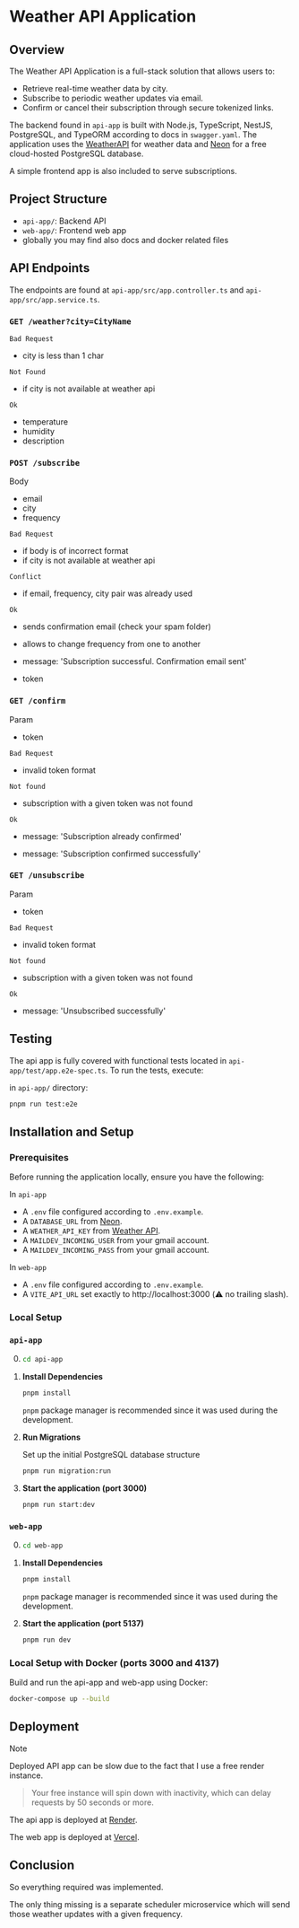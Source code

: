 # Weather API Application

## Overview

The Weather API Application is a full-stack solution that allows users to:

- Retrieve real-time weather data by city.
- Subscribe to periodic weather updates via email.
- Confirm or cancel their subscription through secure tokenized links.

The backend found in `api-app` is built with Node.js, TypeScript, NestJS, PostgreSQL, and TypeORM according to docs in `swagger.yaml`. The application uses the [WeatherAPI](https://www.weatherapi.com/) for weather data and [Neon](https://neon.tech/) for a free cloud-hosted PostgreSQL database.

A simple frontend app is also included to serve subscriptions.

## Project Structure

- `api-app/`: Backend API
- `web-app/`: Frontend web app
- globally you may find also docs and docker related files

## API Endpoints

The endpoints are found at `api-app/src/app.controller.ts` and `api-app/src/app.service.ts`.

### ```GET /weather?city=CityName```
`Bad Request`
- city is less than 1 char

`Not Found`
- if city is not available at weather api

`Ok`
- temperature
- humidity
- description

### ```POST /subscribe```
Body
- email
- city
- frequency

`Bad Request`
- if body is of incorrect format
- if city is not available at weather api

`Conflict`
- if email, frequency, city pair was already used

`Ok`
- sends confirmation email (check your spam folder)
- allows to change frequency from one to another

- message: 'Subscription successful. Confirmation email sent'
- token

### ```GET /confirm```
Param
- token

`Bad Request`
- invalid token format

`Not found`
- subscription with a given token was not found

`Ok`
- message: 'Subscription already confirmed'

- message: 'Subscription confirmed successfully'


### ```GET /unsubscribe```
Param
- token

`Bad Request`
- invalid token format

`Not found`
- subscription with a given token was not found

`Ok`
- message: 'Unsubscribed successfully'


## Testing

The api app is fully covered with functional tests located in `api-app/test/app.e2e-spec.ts`. To run the tests, execute:

in `api-app/` directory:
```bash
pnpm run test:e2e
```

## Installation and Setup

### Prerequisites

Before running the application locally, ensure you have the following:

In `api-app`
- A `.env` file configured according to `.env.example`.
- A `DATABASE_URL` from [Neon](https://neon.tech).
- A `WEATHER_API_KEY` from [Weather API](https://www.weatherapi.com).
- A `MAILDEV_INCOMING_USER` from your gmail account.
- A `MAILDEV_INCOMING_PASS` from your gmail account.

In `web-app`
- A `.env` file configured according to `.env.example`.
- A `VITE_API_URL` set exactly to http://localhost:3000 (⚠️ no trailing slash).

### Local Setup

### `api-app`

0. ```bash
   cd api-app
   ```

1. **Install Dependencies**

   ```bash
   pnpm install
   ```

   `pnpm` package manager is recommended since it was used during the development.

2. **Run Migrations**

   Set up the initial PostgreSQL database structure

   ```bash
   pnpm run migration:run
   ```

3. **Start the application (port 3000)**

   ```bash
   pnpm run start:dev
   ```

### `web-app`

0. ```bash
   cd web-app
   ```

1. **Install Dependencies**

   ```bash
   pnpm install
   ```

   `pnpm` package manager is recommended since it was used during the development.


2. **Start the application (port 5137)**

   ```bash
   pnpm run dev
   ```


### Local Setup with Docker (ports 3000 and 4137)

Build and run the api-app and web-app using Docker:

```bash
docker-compose up --build
```

## Deployment

> [!NOTE]
> Deployed API app can be slow due to the fact that I use a free render instance. 

> Your free instance will spin down with inactivity, which can delay requests by 50 seconds or more.

The api app is deployed at [Render](https://genesis-assignment.onrender.com/weather?city=Warsaw).

The web app is deployed at [Vercel](https://genesis-assignment.vercel.app/).


## Conclusion

So everything required was implemented.

The only thing missing is a separate scheduler microservice which will send those weather updates with a given frequency.
